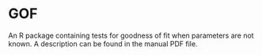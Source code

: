 # GOF
An R package containing tests for goodness of fit when parameters are not known. A description can be found in the manual PDF file.
